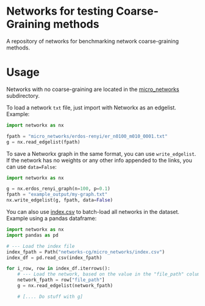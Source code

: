 # Networks for testing Coarse-Graining methods

A repository of networks for benchmarking network coarse-graining methods.

# Usage

Networks with no coarse-graining are located in the [micro_networks](/micro_networks) subdirectory.

To load a network `txt` file, just import with Networkx as an edgelist. Example:

```python
import networkx as nx

fpath = "micro_networks/erdos-renyi/er_n0100_m010_0001.txt"
g = nx.read_edgelist(fpath)
```

To save a Networkx graph in the same format, you can use `write_edgelist`. If the network has no weights or any other info appended to the links, you can use `data=False`:

```python
import networkx as nx

g = nx.erdos_renyi_graph(n=100, p=0.1)
fpath = "example_output/my-graph.txt"
nx.write_edgelist(g, fpath, data=False)
```

You can also use [index.csv](/micro_networks/index.csv) to batch-load all networks in the dataset. Example using a pandas dataframe:

```python
import networkx as nx
import pandas as pd

# --- Load the index file
index_fpath = Path("networks-cg/micro_networks/index.csv")
index_df = pd.read_csv(index_fpath)

for i_row, row in index_df.iterrows():
    # --- Load the network, based on the value in the "file_path" column of `index.csv`
    network_fpath = row["file_path"]
    g = nx.read_edgelist(network_fpath)

    # [.... Do stuff with g]

```
